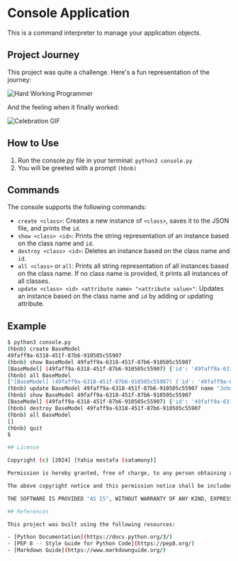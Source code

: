 # Console Application

This is a command interpreter to manage your application objects.

## Project Journey

This project was quite a challenge. Here's a fun representation of the journey:

![Hard Working Programmer](https://images.app.goo.gl/BcQNTwiqoV9e1t6h7)

And the feeling when it finally worked:

![Celebration GIF](https://images.app.goo.gl/R1jAkmrD8vRf46fW7)

## How to Use

1. Run the console.py file in your terminal: `python3 console.py`
2. You will be greeted with a prompt `(hbnb)`

## Commands

The console supports the following commands:

- `create <class>`: Creates a new instance of `<class>`, saves it to the JSON file, and prints the `id`.
- `show <class> <id>`: Prints the string representation of an instance based on the class name and `id`.
- `destroy <class> <id>`: Deletes an instance based on the class name and `id`.
- `all <class>` or `all`: Prints all string representation of all instances based on the class name. If no class name is provided, it prints all instances of all classes.
- `update <class> <id> <attribute name> "<attribute value>"`: Updates an instance based on the class name and `id` by adding or updating attribute.

## Example

```bash
$ python3 console.py
(hbnb) create BaseModel
49faff9a-6318-451f-87b6-910505c55907
(hbnb) show BaseModel 49faff9a-6318-451f-87b6-910505c55907
[BaseModel] (49faff9a-6318-451f-87b6-910505c55907) {'id': '49faff9a-6318-451f-87b6-910505c55907', 'created_at': datetime.datetime(2022, 2, 23, 21, 30, 55, 987259), 'updated_at': datetime.datetime(2022, 2, 23, 21, 30, 55, 987259)}
(hbnb) all BaseModel
["[BaseModel] (49faff9a-6318-451f-87b6-910505c55907) {'id': '49faff9a-6318-451f-87b6-910505c55907', 'created_at': datetime.datetime(2022, 2, 23, 21, 30, 55, 987259), 'updated_at': datetime.datetime(2022, 2, 23, 21, 30, 55, 987259)}"]
(hbnb) update BaseModel 49faff9a-6318-451f-87b6-910505c55907 name "John"
(hbnb) show BaseModel 49faff9a-6318-451f-87b6-910505c55907
[BaseModel] (49faff9a-6318-451f-87b6-910505c55907) {'id': '49faff9a-6318-451f-87b6-910505c55907', 'created_at': datetime.datetime(2022, 2, 23, 21, 30, 55, 987259), 'updated_at': datetime.datetime(2022, 2, 23, 21, 30, 55, 987259), 'name': 'John'}
(hbnb) destroy BaseModel 49faff9a-6318-451f-87b6-910505c55907
(hbnb) all BaseModel
[]
(hbnb) quit
$

## License

Copyright (c) [2024] [Yahia mostafa (satamony)]

Permission is hereby granted, free of charge, to any person obtaining a copy of this software and associated documentation files (the "Software"), to deal in the Software without restriction, including without limitation the rights to use, copy, modify, merge, publish, distribute, sublicense, and/or sell copies of the Software, and to permit persons to whom the Software is furnished to do so, subject to the following conditions:

The above copyright notice and this permission notice shall be included in all copies or substantial portions of the Software.

THE SOFTWARE IS PROVIDED "AS IS", WITHOUT WARRANTY OF ANY KIND, EXPRESS OR IMPLIED, INCLUDING BUT NOT LIMITED TO THE WARRANTIES OF MERCHANTABILITY, FITNESS FOR A PARTICULAR PURPOSE AND NONINFRINGEMENT. IN NO EVENT SHALL THE AUTHORS OR COPYRIGHT HOLDERS BE LIABLE FOR ANY CLAIM, DAMAGES OR OTHER LIABILITY, WHETHER IN AN ACTION OF CONTRACT, TORT OR OTHERWISE, ARISING FROM, OUT OF OR IN CONNECTION WITH THE SOFTWARE OR THE USE OR OTHER DEALINGS IN THE SOFTWARE.

## References

This project was built using the following resources:

- [Python Documentation](https://docs.python.org/3/)
- [PEP 8 -- Style Guide for Python Code](https://pep8.org/)
- [Markdown Guide](https://www.markdownguide.org/)

